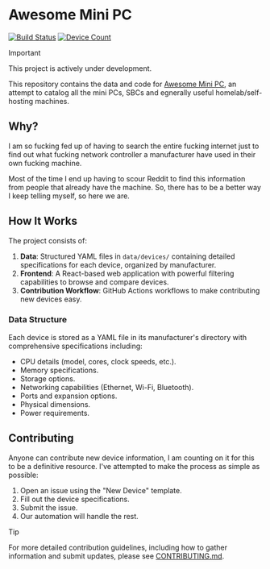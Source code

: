 # Awesome Mini PC
[![Build Status](https://github.com/monstermuffin/awesome-mini-pcs/actions/workflows/build-deploy.yml/badge.svg)](https://github.com/monstermuffin/awesome-mini-pcs/actions/workflows/build-deploy.yml)
[![Device Count](https://img.shields.io/badge/dynamic/json?url=https://awesomeminipc.com/stats.json&query=$.deviceCount&label=devices&color=blue)](https://github.com/monstermuffin/awesome-mini-pcs/tree/main/data/devices)

> [!IMPORTANT]  
> This project is actively under development.

This repository contains the data and code for [Awesome Mini PC](https://awesomeminipc.com), an attempt to catalog all the mini PCs, SBCs and egnerally useful homelab/self-hosting machines.

## Why?
I am so fucking fed up of having to search the entire fucking internet just to find out what fucking network controller a manufacturer have used in their own fucking machine. 

Most of the time I end up having to scour Reddit to find this information from people that already have the machine. So, there has to be a better way I keep telling myself, so here we are.

## How It Works
The project consists of:

1. **Data**: Structured YAML files in `data/devices/` containing detailed specifications for each device, organized by manufacturer.
2. **Frontend**: A React-based web application with powerful filtering capabilities to browse and compare devices.
3. **Contribution Workflow**: GitHub Actions workflows to make contributing new devices easy.

### Data Structure
Each device is stored as a YAML file in its manufacturer's directory with comprehensive specifications including:
- CPU details (model, cores, clock speeds, etc.).
- Memory specifications.
- Storage options.
- Networking capabilities (Ethernet, Wi-Fi, Bluetooth).
- Ports and expansion options.
- Physical dimensions.
- Power requirements.

## Contributing
Anyone can contribute new device information, I am counting on it for this to be a definitive resource. I've attempted to make the process as simple as possible:

1. Open an issue using the "New Device" template.
2. Fill out the device specifications.
3. Submit the issue.
4. Our automation will handle the rest.

> [!TIP]
> For more detailed contribution guidelines, including how to gather information and submit updates, please see [CONTRIBUTING.md](CONTRIBUTING.md).
